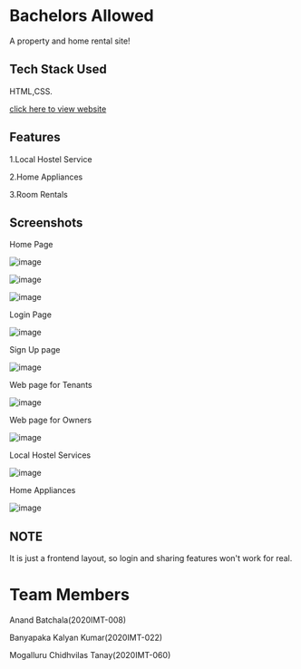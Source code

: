 
# Bachelors Allowed
A property and home rental site!

## Tech Stack Used
HTML,CSS.


[click here to view website](https://chidhvilastanay.github.io/webkrithi_cicada_3301/index.html)

## Features
1.Local Hostel Service

2.Home Appliances

3.Room Rentals



 ## Screenshots
Home Page

 ![image](https://user-images.githubusercontent.com/85628776/125086682-7c291100-e0e9-11eb-8895-fce0ed81f66a.png)
 
 ![image](https://user-images.githubusercontent.com/85628776/125095738-1e4cf700-e0f2-11eb-9ca7-7775bfa31175.png)
 
 ![image](https://user-images.githubusercontent.com/85628776/125095867-3b81c580-e0f2-11eb-9240-e8b317d84a6a.png)


 
Login Page


 ![image](https://user-images.githubusercontent.com/85628776/125086821-99f67600-e0e9-11eb-899b-8f5e6f79c60e.png)

Sign Up page

![image](https://user-images.githubusercontent.com/85628776/125086947-b692ae00-e0e9-11eb-98d5-f233f6e1c4d5.png)

Web page for Tenants

![image](https://user-images.githubusercontent.com/85628776/125089921-6832de80-e0ec-11eb-8a31-3ece092f9c46.png)

Web page for Owners

![image](https://user-images.githubusercontent.com/85628776/125090222-bfd14a00-e0ec-11eb-8432-34674d050638.png)

Local Hostel Services

![image](https://user-images.githubusercontent.com/85628776/125091121-c1e7d880-e0ed-11eb-8e0e-49ed12a3b029.png)

Home Appliances

![image](https://user-images.githubusercontent.com/85628776/125091227-db892000-e0ed-11eb-8875-0aeafcd662c6.png)


## NOTE
It is just a frontend layout, so login and sharing features won't work for real.
# Team Members
Anand Batchala(2020IMT-008)

Banyapaka Kalyan Kumar(2020IMT-022)

Mogalluru Chidhvilas Tanay(2020IMT-060)






